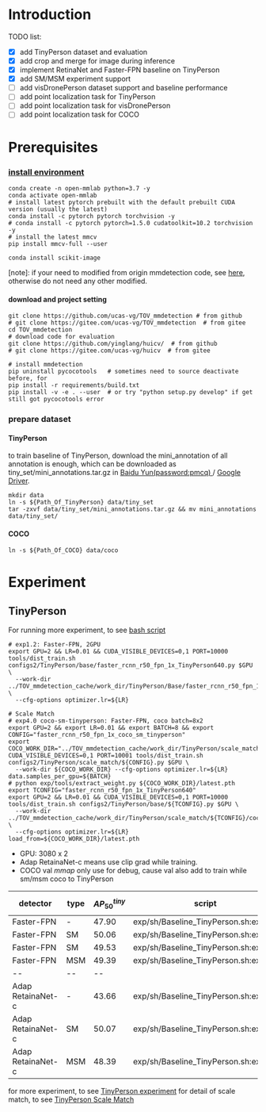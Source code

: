 # Introduction

TODO list:

- [x] add TinyPerson dataset and evaluation
- [x] add crop and merge for image during inference
- [x] implement RetinaNet and Faster-FPN baseline on TinyPerson
- [x] add SM/MSM experiment support
- [ ] add visDronePerson dataset support and baseline performance
- [ ] add point localization task for TinyPerson
- [ ] add point localization task for visDronePerson
- [ ] add point localization task for COCO

# Prerequisites

### [install environment](./docs/install.md>)
```
conda create -n open-mmlab python=3.7 -y
conda activate open-mmlab
# install latest pytorch prebuilt with the default prebuilt CUDA version (usually the latest)
conda install -c pytorch pytorch torchvision -y
# conda install -c pytorch pytorch=1.5.0 cudatoolkit=10.2 torchvision -y
# install the latest mmcv
pip install mmcv-full --user
```

```
conda install scikit-image
```

[note]: if your need to modified from origin mmdetection code, see [here](exp/doc/code_modify.md), otherwise do not need any other modified.

#### download and project setting

```shell script
git clone https://github.com/ucas-vg/TOV_mmdetection # from github
# git clone https://gitee.com/ucas-vg/TOV_mmdetection  # from gitee
cd TOV_mmdetection
# download code for evaluation
git clone https://github.com/yinglang/huicv/  # from github
# git clone https://gitee.com/ucas-vg/huicv  # from gitee

# install mmdetection
pip uninstall pycocotools   # sometimes need to source deactivate before, for 
pip install -r requirements/build.txt
pip install -v -e . --user  # or try "python setup.py develop" if get still got pycocotools error
```

### prepare dataset
#### TinyPerson

to train baseline of TinyPerson, download the mini_annotation of all annotation is enough, 
which can be downloaded as tiny_set/mini_annotations.tar.gz in [Baidu Yun(password:pmcq) ](https://pan.baidu.com/s/1kkugS6y2vT4IrmEV_2wtmQ)/
[Google Driver](https://drive.google.com/open?id=1KrH9uEC9q4RdKJz-k34Q6v5hRewU5HOw).

```
mkdir data
ln -s ${Path_Of_TinyPerson} data/tiny_set
tar -zxvf data/tiny_set/mini_annotations.tar.gz && mv mini_annotations data/tiny_set/
```

#### COCO

```
ln -s ${Path_Of_COCO} data/coco
```

# Experiment
## TinyPerson

For running more experiment, to see [bash script](exp/sh/Baseline_TinyPerson.sh)

```shell script
# exp1.2: Faster-FPN, 2GPU
export GPU=2 && LR=0.01 && CUDA_VISIBLE_DEVICES=0,1 PORT=10000 tools/dist_train.sh configs2/TinyPerson/base/faster_rcnn_r50_fpn_1x_TinyPerson640.py $GPU \
  --work-dir ../TOV_mmdetection_cache/work_dir/TinyPerson/Base/faster_rcnn_r50_fpn_1x_TinyPerson640/old640x512_lr${LR}_1x_${GPU}g/ \
  --cfg-options optimizer.lr=${LR}

# Scale Match
# exp4.0 coco-sm-tinyperson: Faster-FPN, coco batch=8x2
export GPU=2 && export LR=0.01 && export BATCH=8 && export CONFIG="faster_rcnn_r50_fpn_1x_coco_sm_tinyperson"
export COCO_WORK_DIR="../TOV_mmdetection_cache/work_dir/TinyPerson/scale_match/${CONFIG}/lr${LR}_1x_${BATCH}b${GPU}g/"
CUDA_VISIBLE_DEVICES=0,1 PORT=10001 tools/dist_train.sh configs2/TinyPerson/scale_match/${CONFIG}.py $GPU \
  --work-dir ${COCO_WORK_DIR} --cfg-options optimizer.lr=${LR} data.samples_per_gpu=${BATCH}
# python exp/tools/extract_weight.py ${COCO_WORK_DIR}/latest.pth
export TCONFIG="faster_rcnn_r50_fpn_1x_TinyPerson640"
export GPU=2 && LR=0.01 && CUDA_VISIBLE_DEVICES=0,1 PORT=10000 tools/dist_train.sh configs2/TinyPerson/base/${TCONFIG}.py $GPU \
  --work-dir ../TOV_mmdetection_cache/work_dir/TinyPerson/scale_match/${TCONFIG}/cocosm_old640x512_lr${LR}_1x_${GPU}g/ \
  --cfg-options optimizer.lr=${LR} load_from=${COCO_WORK_DIR}/latest.pth
```

- GPU: 3080 x 2
- Adap RetainaNet-c means use clip grad while training.
- COCO val $mmap$ only use for debug, cause val also add to train while sm/msm coco to TinyPerson

detector | type | $AP_{50}^{tiny}$| script | COCO200 val $mmap$ | coco batch/lr
--- | --- | ---| ---| ---| ---
Faster-FPN | - |  47.90 | exp/sh/Baseline_TinyPerson.sh:exp1.2 | - | -
Faster-FPN | SM | 50.06 | exp/sh/Baseline_TinyPerson.sh:exp4.0 | 18.9 | 8x2/0.01
Faster-FPN | SM | 49.53 | exp/sh/Baseline_TinyPerson.sh:exp4.1 | 18.5 | 4x2/0.01
Faster-FPN | MSM | 49.39 | exp/sh/Baseline_TinyPerson.sh:exp4.2 | 12.1 | 4x2/0.01
--| --| --
Adap RetainaNet-c | - | 43.66 | exp/sh/Baseline_TinyPerson.sh:exp2.3 | - | -
Adap RetainaNet-c | SM | 50.07 | exp/sh/Baseline_TinyPerson.sh:exp5.1 | 19.6 | 4x2/0.01
Adap RetainaNet-c | MSM | 48.39 | exp/sh/Baseline_TinyPerson.sh:exp5.2 | 12.9 | 4x2/0.01

for more experiment, to see [TinyPerson experiment](exp/doc/TinyPerson.md)
for detail of scale match, to see [TinyPerson Scale Match](exp/doc/TinyPerson/ScaleMatch.md)

